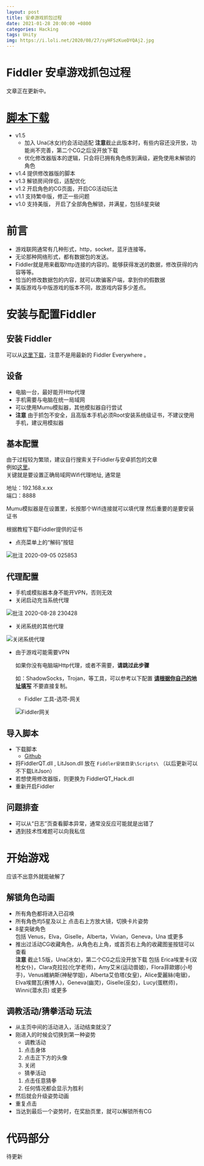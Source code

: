 ```yaml
---
layout: post
title: 安卓游戏抓包过程
date: 2021-01-28 20:00:00 +0800
categories: Hacking
tags: Unity
img: https://i.loli.net/2020/08/27/syHFSzKueDYQAj2.jpg
---
```


# Fiddler 安卓游戏抓包过程
文章正在更新中。

# [脚本下载](#导入脚本)
  - v1.5 
    - 加入 Una(冰女)约会活动适配
      **注意**截止此版本时，有些内容还没开放，功能尚不完善，第二个CG之后没开放下载
    - 优化修改器版本的逻辑，只会将已拥有角色练到满级，避免使用未解锁的角色
  - v1.4 
    提供修改器版的脚本
  - v1.3 
    解锁房间伴侣，适配优化
  - v1.2 
    开启角色的CG页面，开启CG活动玩法
  - v1.1
    支持繁中版，修正一些问题
  - v1.0
    支持美版， 开启了全部角色解锁，并满星，包括8星突破

# 前言
  - 游戏联网通常有几种形式，http，socket，蓝牙连接等。
  - 无论那种网络形式，都有数据包的发送。
  - Fiddler就是用来截取http连接的内容的。能够获得发送的数据，修改获得的内容等等。
  - 恰当的修改数据包的内容，就可以欺骗客户端，拿到你的假数据
  - 美版游戏与中版游戏的版本不同，故游戏内容多少差点。
  
# 安装与配置Fiddler

## 安装 Fiddler

  可以从[这里下载](http://www.dayanzai.me/fiddler.html)，注意不是用最新的 Fiddler Everywhere 。

## 设备

  - 电脑一台，最好能开Http代理
  - 手机需要与电脑在统一局域网
  - 可以使用Mumu模拟器，其他模拟器自行尝试
  - **注意** 由于抓包不安全，且高版本手机必须Root安装系统级证书，不建议使用手机，建议用模拟器
    
## 基本配置
   
  由于过程较为繁琐，建议自行搜索关于Fiddler与安卓抓包的文章   
  例如[这里](https://blog.csdn.net/gld824125233/article/details/52588275)。  
  关键就是要设置正确局域网Wifi代理地址, 通常是 

  地址：192.168.x.xx  
  端口：8888 

  Mumu模拟器是在设置里，长按那个Wifi连接就可以填代理 
  然后重要的是要安装证书

  根据教程下载Fiddler提供的证书

  - 点亮菜单上的“解码”按钮

  ![批注 2020-09-05 025853](https://i.loli.net/2020/09/05/feMc2o4xyPaAkZ8.jpg)

## 代理配置

  - 手机或模拟器本身不能开VPN，否则无效
  - 关闭启动充当系统代理
  
  ![批注 2020-08-28 230428](https://i.loli.net/2020/08/28/3kLjKU9MzGQNm7b.jpg)
  
  - 关闭系统的其他代理

  ![关闭系统代理](https://i.loli.net/2020/08/27/7clCrsWOVHPDjE9.jpg)

  - 由于游戏可能需要VPN 
  
    如果你没有电脑端Http代理，或者不需要，**请跳过此步骤** 
    
    如：ShadowSocks，Trojan，等工具，可以参考以下配置 **<u> 请根据你自己的地址填写</u>**  不要直接复制。

    - Fiddler 工具-选项-网关 

    ![Fiddler网关](https://i.loli.net/2020/08/27/hEAdnGzQSHmXFYt.jpg)
  
  

## 导入脚本
  - 下载脚本 
    - [Github](https://github.com/oOtroyOo/blog-mdui/releases/tag/qt)
  - 将FiddlerQT.dll , LitJson.dll 放在 `Fiddler安装目录\Scripts\`
   （以后更新可以不下载LitJson）
  - 若想使用修改器版，则更换为 FiddlerQT_Hack.dll
  - 重新开启Fiddler

## 问题排查
  - 可以从“日志”页查看脚本异常，通常没反应可能就是出错了
  - 遇到技术性难题可以向我私信

# 开始游戏
 应该不出意外就能破解了 

## 解锁角色动画
  - 所有角色都将进入已召唤
  - 所有角色均5星及以上 点击右上方放大镜，切换卡片姿势
  - 8星突破角色       
    包括 Venus，Elva，Giselle，Alberta，Vivian，Geneva，Una 或更多
  - 推出过活动CG收藏角色，从角色右上角，或首页右上角的收藏图鉴按钮可以查看   
    **注意** 截止1.5版，Una(冰女)，第二个CG之后没开放下载
    包括 Erica埃里卡(双枪女仆)，Clara克拉拉(化学老师)，Amy艾米(运动兽娘)，Flora菲歐娜(小号手)，Venus維納斯(神秘学姐)，Alberta艾伯塔(女皇)，Alice愛麗絲(电锯)，Elva埃爾瓦(赛博人)，Geneva(幽灵)，Giselle(巫女)，Lucy(蛋糕师)，Winni(潜水员)
    或更多

## 调教活动/猜拳活动 玩法
  - 从主页中间的活动进入，活动结束就没了
  - 刚进入的时候会切换到第一种姿势
    - 调教活动
    1. 点击身体
    2. 点击正下方的头像
    3. 关闭
    - 猜拳活动
    1. 点击任意猜拳
    2. 任何情况都会显示为胜利
  - 然后就会升级姿势动画
  - 重复点击
  - 当达到最后一个姿势时，在奖励页里，就可以解锁所有CG

# 代码部分
  待更新
  
